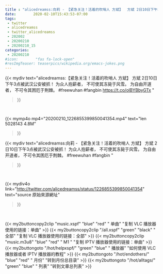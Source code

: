 ```yaml
---
title : "alicedreamss:向莉 - 【紧急关注！活着的吹哨人 方斌】  方斌 2日10日下午3点被武汉公安被抓！  为众人抱薪者， 不可使其冻毙于风雪。 为自由开道者， 不可令其困厄于荆棘。  #freewuhan  #fangbin "
date:        2020-02-10T15:43:53-07:00
tags:
 - twitter
 - alicedreamss
 - twitter_alicedreamss
 - 202002
 - 20200210
 - 20200210_15
categories:
 - 20200210
#icon:        "fas fa-lock-open"
#resImgTeaser: teaserpics/wikipedia.org/emacs-jokes.png
---
```


{{< mydiv text="alicedreamss:【紧急关注！活着的吹哨人 方斌】  方斌 2日10日下午3点被武汉公安被抓！  为众人抱薪者， 不可使其冻毙于风雪。 为自由开道者， 不可令其困厄于荆棘。  #freewuhan  #fangbin  https://t.co/olBYBbyGTx "
>}}
<br>


{{< mymp4o mp4="20200210_1226855399850041354.mp4"
text="len 5028143    4.8M"
>}}


{{< mydiv text="alicedreamss:向莉 - 【紧急关注！活着的吹哨人 方斌】  方斌 2日10日下午3点被武汉公安被抓！  为众人抱薪者， 不可使其冻毙于风雪。 为自由开道者， 不可令其困厄于荆棘。  #freewuhan  #fangbin "
>}}
<br>

{{< mydiv4o link="http://twitter.com/alicedreamss/status/1226855399850041354"
text="source 原始來源網址"
>}}


<br>



{{< my2buttoncopy2clip "music.xspf"        "blue"   "red"    " 单曲"  "复制 VLC 播放器使用的链接：单曲" >}} {{< my2buttoncopy2clip "/all.xspf"         "green"  "black"  " 全部"  "复制 VLC 播放器使用的链接：全部" >}} {{< my2buttoncopy2clip "music.m3u8"        "blue"   "red"    " M1 "    "复制 IPTV 播放器使用的链接：单曲" >}} {{< my2buttongoto      "/hot/helpxspf/"    "green"  "blue"   " 播放器" "如何使用 VLC 播放器或者 IPTV 播放器的教程" >}} {{< my2buttongoto      "/hot/endothers/"   "blue"   "red"    " 月份"   "转到月份总目录" >}} {{< my2buttongoto      "/hot/alltags/"     "green"  "blue"   " 列表"   "转到文章总列表" >}} 
